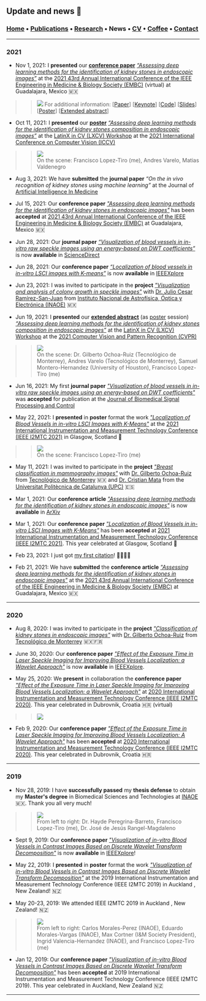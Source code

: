 ## Update and news 📰
###  [Home](/index) • [Publications](/publications) • [Research](/research) • News • [CV](/brief_cv) • [Coffee](/coffee) • [Contact](/contact)

---

### 2021

* Nov 1, 2021: I **presented** our [**conference paper**](https://www.youtube.com/watch?v=YMo-URAdvbM)   [*“Assessing deep learning methods for the identification of kidney stones in endoscopic images”*](https://arxiv.org/abs/2103.01146) at the [2021 43rd Annual International Conference of the IEEE Engineering in Medicine & Biology Society (EMBC)](https://embc.embs.org/2021/) (virtual) at Guadalajara, Mexico 🇲🇽 

>> ![ ](/files/embc2021_session.jpeg)
>> For additional information: [[Paper](https://arxiv.org/abs/2103.01146)]
[[Keynote](https://youtu.be/YMo-URAdvbM)]
[[Code](mailto:gilberto.ochoa@tec.com?subject=%20Code%20Arxiv,%20Assessing%20deep%20learning%20methods%20for%20the%20identification%20of%20kidney%20stones%20in%20endoscopic%20images)]
[[Slides](/files/embc2021_slides.pdf)]
[[Poster](https://research.latinxinai.org/papers/cvpr/2021/png/6_poster_06.png)]
[[Extended abstract](https://research.latinxinai.org/papers/cvpr/2021/pdf/6_CameraReady_06.pdf)]

* Oct 11, 2021: I **presented** our [**poster**](/files/lxai2021_poster.pdf) [*“Assessing deep learning methods for the identification of kidney stones composition in endoscopic images”*](https://research.latinxinai.org/papers/cvpr/2021/pdf/6_CameraReady_06.pdf) at the [LatinX in CV (LXCV) Workshop](https://www.latinxinai.org/cvpr-2021-about) at the [2021 International Conference on Computer Vision (ICCV)](https://iccv2021.thecvf.com/home) 

>> ![ ](/files/lxai-iccv2021_session.jpeg)                                          
>> On the scene: Francisco Lopez-Tiro (me), Andres Varelo, Matias Valdenegro

* Aug 3, 2021: We have **submitted** the **journal paper** *“On the in vivo recognition of kidney stones using machine learning”* at the Journal of [Artificial Intelligence In Medicine](https://www.sciencedirect.com/journal/artificial-intelligence-in-medicine)

* Jul 15, 2021: Our **conference paper** [*"Assessing deep learning methods for the identification of kidney stones in endoscopic images"*](https://arxiv.org/abs/2103.01146) has been **accepted** at [2021 43rd Annual International Conference of the IEEE Engineering in Medicine & Biology Society (EMBC)](https://embc.embs.org/2021/) at Guadalajara, Mexico 🇲🇽

* Jun 28, 2021: Our **journal paper** [*“Visualization of blood vessels in in-vitro raw speckle images using an energy-based on DWT coefficients”*](https://www.sciencedirect.com/science/article/pii/S1746809421004894) is now **available** in [ScienceDirect](https://www.sciencedirect.com/science/article/pii/S1746809421004894)

* Jun 28, 2021: Our **conference paper** [*“Localization of blood vessels in in-vitro LSCI images with K-means”*](https://ieeexplore.ieee.org/document/9460100) is now **available** in [IEEEXplore](https://ieeexplore.ieee.org/document/9460100)

* Jun 23, 2021: I was invited to participate in the **project** [*"Visualization and analysis of colony growth in speckle images"*](/colonygrowth) with [Dr. Julio Cesar Ramírez-San-Juan](https://scholar.google.es/citations?user=xN03bqgAAAAJ&hl=es) from [Instituto Nacional de Astrofísica, Óptica y Electrónica (INAOE)](https://www.inaoep.mx) 🇲🇽

* Jun 19, 2021: I **presented** our [**extended abstract**](https://research.latinxinai.org/papers/cvpr/2021/pdf/6_CameraReady_06.pdf) (as [poster](https://research.latinxinai.org/papers/cvpr/2021/png/6_poster_06.png) session) [*“Assessing deep learning methods for the identification of kidney stones composition in endoscopic images”*](https://research.latinxinai.org/papers/cvpr/2021/pdf/6_CameraReady_06.pdf) at the [LatinX in CV (LXCV) Workshop](https://www.latinxinai.org/cvpr-2021-about) at the [2021 Computer Vision and Pattern Recognition (CVPR)](http://cvpr2021.thecvf.com) 

>> ![ ](/files/lxai-cvpr2021_session.png)                                          
>> On the scene: Dr. Gilberto Ochoa-Ruiz (Tecnológico de Monterrey), Andres Varelo (Tecnológico de Monterrey), Samuel Montero-Hernandez (University of Houston), Francisco Lopez-Tiro (me)

* Jun 16, 2021: My first **journal paper** [*"Visualization of blood vessels in in-vitro raw speckle images using an energy-based on DWT coefficients"*](https://www.sciencedirect.com/science/article/pii/S1746809421004894) was **accepted** for publication at the [Journal of Biomedical Signal Processing and Control](https://www.journals.elsevier.com/biomedical-signal-processing-and-control)

* May 22, 2021: I **presented** in **poster** format the work  [*"Localization of Blood Vessels in in-vitro LSCI Images with K-Means"*](https://ieeexplore.ieee.org/document/9460100) at the [2021 International Instrumentation and Measurement Technology Conference (IEEE I2MTC 2021)](https://i2mtc2021.ieee-ims.org) in Glasgow, Scotland 🏴󠁧󠁢󠁳󠁣󠁴󠁿

>> ![ ](/files/i2mtc2021_session.jpeg)                                          
>> On the scene: Francisco Lopez-Tiro (me)


* May 11, 2021: I was invited to participate in the **project** [*"Breast classification in mammography images"*](https://friscolt.github.io/mammography) with [Dr. Gilberto Ochoa-Ruiz](https://scholar.google.es/citations?user=DDtiliwAAAAJ&hl=es) from [Tecnológico de Monterrey](http://research.tec.mx/vivo-tec/display/PID_334436)  🇲🇽 and [Dr. Cristian Mata](https://scholar.google.com.mx/citations?user=PXBkuoIAAAAJ&hl=es) from the [Universitat Politècnica de Catalunya (UPC)](https://www.upc.edu/es) 🇪🇸

* Mar 1, 2021: Our **conference article** [*"Assessing deep learning methods for the identification of kidney stones in endoscopic images"*](https://arxiv.org/abs/2103.01146)  is now **available** in [ArXiv](https://arxiv.org/abs/2103.01146)

* Mar 1, 2021: Our **conference paper** [*"Localization of Blood Vessels in in-vitro LSCI Images with K-Means"*](https://ieeexplore.ieee.org/document/9460100) has been **accepted** at [2021 International Instrumentation and Measurement Technology Conference (IEEE I2MTC 2021)](https://i2mtc2021.ieee-ims.org). This year celebrated at Glasgow, Scotland 🏴󠁧󠁢󠁳󠁣󠁴󠁿

* Feb 23, 2021: I just got [my first citation](https://link.springer.com/article/10.1007/s11356-021-12938-2)! 👨🏾‍💻✨

* Feb 21, 2021: We have **submitted** the **conference article** [*"Assessing deep learning methods for the identification of kidney stones in endoscopic images"*](https://arxiv.org/abs/2103.01146) at the [2021 43rd Annual International Conference of the IEEE Engineering in Medicine & Biology Society (EMBC)](https://embc.embs.org/2021/) at Guadalajara, Mexico 🇲🇽


---

### 2020

* Aug 8, 2020: I was invited to participate in the **project** [*"Classification of kidney stones in endoscopic images"*](https://friscolt.github.io/kidneystones) with [Dr. Gilberto Ochoa-Ruiz](https://scholar.google.es/citations?user=DDtiliwAAAAJ&hl=es) from [Tecnológico de Monterrey](http://research.tec.mx/vivo-tec/display/PID_334436) 🇲🇽🇫🇷

* June 30, 2020: Our **conference paper** [*"Effect of the Exposure Time in Laser Speckle Imaging for Improving Blood Vessels Localization: a Wavelet Approach"*](https://ieeexplore.ieee.org/document/9129242) is now **available** in [IEEEXplore](https://ieeexplore.ieee.org/document/9129242).

* May 25, 2020: We **present** in collaboration the **conference paper** [*"Effect of the Exposure Time in Laser Speckle Imaging for Improving Blood Vessels Localization: a Wavelet Approach"*](https://ieeexplore.ieee.org/document/9129242) at [2020 International Instrumentation and Measurement Technology Conference (IEEE I2MTC 2020)](https://i2mtc2020.ieee-ims.org). This year celebrated in Dubrovnik, Croatia 🇭🇷 (virtual)

>> ![ ](/files/i2mtc2020_keynote.jpeg)                                          

* Feb 9, 2020: Our **conference paper** [*"Effect of the Exposure Time in Laser Speckle Imaging for Improving Blood Vessels Localization: A Wavelet Approach"*](https://ieeexplore.ieee.org/document/9129242) has been **accepted** at [2020 International Instrumentation and Measurement Technology Conference (IEEE I2MTC 2020)](https://i2mtc2020.ieee-ims.org). This year celebrated in Dubrovnik, Croatia 🇭🇷 

---

### 2019



* Nov 28, 2019: I have **successfully passed** my **thesis defense** to obtain my **Master's degree** in Biomedical Sciences and Technologies at [INAOE](https://www.inaoep.mx) 🇲🇽. Thank you all very much!

>> ![ ](/files/inaoe2019_thesisdefense.jpeg)                                          
>> From left to right: Dr. Hayde Peregrina-Barreto, Francisco Lopez-Tiro (me), Dr. José de Jesús Rangel-Magdaleno

* Sept 9, 2019: Our **conference paper** [*"Visualization of in-vitro Blood Vessels in Contrast Images Based on Discrete Wavelet Transform Decomposition"*](https://ieeexplore.ieee.org/document/8827144) is now **available** in [IEEEXplore](https://ieeexplore.ieee.org/document/8827144)!

* May 22, 2019: I **presented** in **poster** format the work [*"Visualization of in-vitro Blood Vessels in Contrast Images Based on Discrete Wavelet Transform Decomposition"*](https://ieeexplore.ieee.org/document/8827144) at the 2019 International Instrumentation and Measurement Technology Conference (IEEE I2MTC 2019) in Auckland , New Zealand! 🇳🇿

* May 20-23, 2019: We attended IEEE I2MTC 2019 in Auckland , New Zealand! 🇳🇿

>> ![ ](/files/i2mtc2019_team.jpeg)                                          
>> From left to right: Carlos Morales-Perez (INAOE), Eduardo Morales-Vargas (INAOE), Max Cortner (I&M Society President), Ingrid Valencia-Hernandez (INAOE), and Francisco Lopez-Tiro (me)

* Jan 12, 2019: Our **conference paper** [*"Visualization of in-vitro Blood Vessels in Contrast Images Based on Discrete Wavelet Transform Decomposition"*](https://ieeexplore.ieee.org/document/8827144) has been **accepted** at 2019 International Instrumentation and Measurement Technology Conference (IEEE I2MTC 2019). This year celebrated in Auckland, New Zealand 🇳🇿

---


